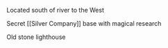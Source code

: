 Located south of river to the West

Secret [[Silver Company]] base with magical research

Old stone lighthouse

